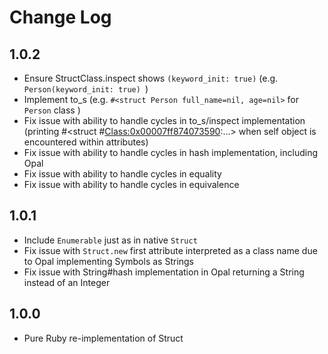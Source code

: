 # Change Log

## 1.0.2

- Ensure StructClass.inspect shows `(keyword_init: true)` (e.g. `Person(keyword_init: true) `)
- Implement to_s (e.g. `#<struct Person full_name=nil, age=nil>` for `Person` class )
- Fix issue with ability to handle cycles in to_s/inspect implementation (printing #<struct #<Class:0x00007ff874073590>:...> when self object is encountered within attributes)
- Fix issue with ability to handle cycles in hash implementation, including Opal
- Fix issue with ability to handle cycles in equality
- Fix issue with ability to handle cycles in equivalence

## 1.0.1

- Include `Enumerable` just as in native `Struct`
- Fix issue with `Struct.new` first attribute interpreted as a class name due to Opal implementing Symbols as Strings
- Fix issue with String#hash implementation in Opal returning a String instead of an Integer

## 1.0.0

- Pure Ruby re-implementation of Struct
